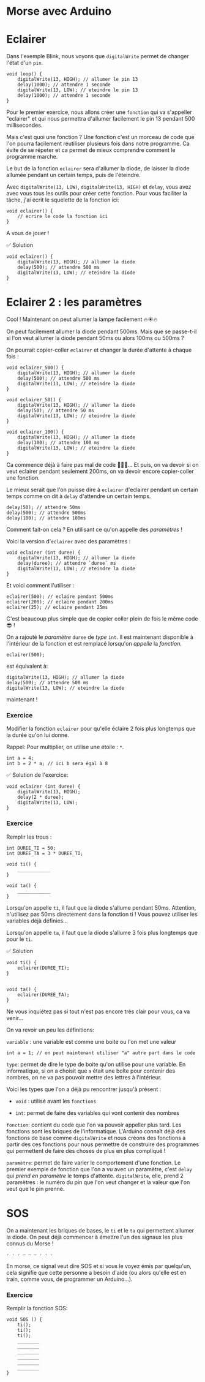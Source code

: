 Morse avec Arduino
==================

Eclairer
=======

Dans l'exemple Blink, nous voyons que `digitalWrite` permet
de changer l'état d'un `pin`.

```
void loop() {
    digitalWrite(13, HIGH); // allumer le pin 13
    delay(1000); // attendre 1 seconde
    digitalWrite(13, LOW); // eteindre le pin 13
    delay(1000); // attendre 1 seconde
}
```

Pour le premier exercice, nous allons créer une `fonction`
qui va s'appeller "eclairer" et qui nous permettra d'allumer
facilement le pin 13 pendant 500 millisecondes.

Mais c'est quoi une fonction ? Une fonction c'est un morceau
de code que l'on pourra facilement réutiliser plusieurs fois
dans notre programme. Ca évite de se répeter et ca permet de
mieux comprendre comment le programme marche.

Le but de la fonction `eclairer` sera d'allumer la diode,
de laisser la diode allumée pendant un certain temps, puis
de l'éteindre.

Avec `digitalWrite(13, LOW)`, `digitalWrite(13, HIGH)` et
`delay`, vous avez avec vous tous les outils pour créer cette fonction. Pour vous faciliter la tâche, j'ai écrit le
squelette de la fonction ici:

```
void eclairer() {
    // ecrire le code la fonction ici
}
```

A vous de jouer !

✅ Solution

```
void eclairer() {
    digitalWrite(13, HIGH); // allumer la diode
    delay(500); // attendre 500 ms
    digitalWrite(13, LOW); // eteindre la diode
}
```

Eclairer 2 : les paramètres 
===========================

Cool ! Maintenant on peut allumer la lampe facilement 🔥☀🔥️

On peut facilement allumer la diode
pendant 500ms. Mais que se passe-t-il si l'on veut
allumer la diode pendant 50ms ou alors 100ms ou 500ms ?

On pourrait copier-coller `eclairer` et changer la durée
d'attente à chaque fois :

```
void eclairer_500() {
    digitalWrite(13, HIGH); // allumer la diode
    delay(500); // attendre 500 ms
    digitalWrite(13, LOW); // eteindre la diode
}

void eclairer_50() {
    digitalWrite(13, HIGH); // allumer la diode
    delay(50); // attendre 50 ms
    digitalWrite(13, LOW); // eteindre la diode
}

void eclairer_100() {
    digitalWrite(13, HIGH); // allumer la diode
    delay(100); // attendre 100 ms
    digitalWrite(13, LOW); // eteindre la diode
}
```

Ca commence déjà à faire pas mal de code 📝📝📝... Et puis, on
va devoir si on veut eclairer pendant seulement 200ms, on
va devoir encore copier-coller une fonction.

Le mieux serait que l'on puisse dire à `eclairer` d'eclairer
pendant un certain temps comme on dit à `delay` d'attendre un
certain temps.

```
delay(50); // attendre 50ms
delay(500); // attendre 500ms
delay(100); // attendre 100ms
```

Comment fait-on cela ? En utilisant ce qu'on appelle des *paramètres* !

Voici la version d'`eclairer` avec des paramètres :

```
void eclairer (int duree) {
    digitalWrite(13, HIGH); // allumer la diode
    delay(duree); // attendre `duree` ms
    digitalWrite(13, LOW); // eteindre la diode
}
```

Et voici comment l'utiliser :

```
eclairer(500); // eclaire pendant 500ms
eclairer(200); // eclaire pendant 200ms
eclairer(25); // eclaire pendant 25ms
```

C'est beaucoup plus simple que de copier coller plein de fois
le même code 😎 !

On a rajouté le *paramètre* `duree` de *type* `int`. Il est
maintenant disponible à l'intérieur de la fonction et est
remplacé lorsqu'on *appelle* la *fonction*.

```
eclairer(500);
```

est équivalent à:

```
digitalWrite(13, HIGH); // allumer la diode
delay(500); // attendre 500 ms
digitalWrite(13, LOW); // eteindre la diode
```

maintenant !

### Exercice

Modifier la fonction `eclairer` pour qu'elle éclaire 2
fois plus longtemps que la durée qu'on lui donne.

Rappel: Pour multiplier, on utilise une étoile : `*`.

```
int a = 4;
int b = 2 * a; // ici b sera égal à 8
```

✅ Solution de l'exercice:

```
void eclairer (int duree) {
    digitalWrite(13, HIGH);
    delay(2 * duree);
    digitalWrite(13, LOW);
}
```

### Exercice

Remplir les trous :

```
int DUREE_TI = 50;
int DUREE_TA = 3 * DUREE_TI;

void ti() {
    ____________
}

void ta() {
    ____________
}

```

Lorsqu'on appelle `ti`, il faut que la diode
s'allume pendant 50ms. Attention, n'utilisez pas 50ms
directement dans la fonction ti ! Vous pouvez utiliser
les variables déjà définies...

Lorsqu'on appelle `ta`, il faut que la diode
s'allume 3 fois plus longtemps que pour le `ti`.

✅ Solution

```
void ti() {
    eclairer(DUREE_TI);
}


void ta() {
    eclairer(DUREE_TA);
}
```

Ne vous inquiétez pas si tout n'est pas encore très clair
pour vous, ca va venir...

On va revoir un peu les définitions:

`variable` : une variable est comme une boite ou l'on met une valeur

```
int a = 1; // on peut maintenant utiliser "a" autre part dans le code
```

`type`: permet de dire le type de boite qu'on utilise pour une variable.
En informatique, si on a choisit que `a` était une boîte pour contenir
des nombres, on ne va pas pouvoir mettre des lettres à l'intérieur.

Voici les types que l'on a déjà pu rencontrer jusqu'à présent :

* `void` : utilisé avant les `fonctions`

* `int`: permet de faire des variables qui vont contenir des nombres


`fonction`: contient du code que l'on va pouvoir appeller plus tard.
Les fonctions sont les briques de l'informatique. L'Arduino connaît
déjà des fonctions de base comme `digitalWrite` et nous créons des
fonctions à partir des ces fonctions pour nous permettre de construire
des programmes qui permettent de faire des choses de plus en plus
compliqué !

`paramètre`: permet de faire varier le comportement d'une fonction. Le
premier exemple de fonction que l'on a vu avec un paramètre, c'est 
`delay` qui *prend en paramètre* le temps d'attente. `digitalWrite`, elle,
prend 2 paramètres : le numéro du pin que l'on veut changer et la
valeur que l'on veut que le pin prenne.

SOS
===

On a maintenant les briques de bases, le `ti` et le `ta`
qui permettent allumer la diode. On peut déjà commencer à émettre
l'un des signaux les plus connus du Morse !

```
· · · — — — · · ·
```

En morse, ce signal veut dire SOS et si vous le voyez émis par
quelqu'un, cela signifie que cette personne a besoin d'aide (ou alors
qu'elle est en train, comme vous, de programmer un Arduino...).

### Exercice

Remplir la fonction SOS:

```
void SOS () {
    ti();
    ti();
    ti();
    ________
    ________
    ________
    ________
    ________
    ________
}
```


